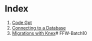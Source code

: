 # Index

1. [Code Gpt](./CodeGpt/ReadMe.md)
2. [Connecting to a Database](./connecting-to-database/ReadMe.md)
3. [Migrations with Knex](./migration-with-knex/ReadMe.md)# FFW-Batch10
